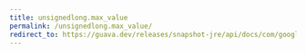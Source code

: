 ```yaml
---
title: unsignedlong.max_value
permalink: /unsignedlong.max_value/
redirect_to: https://guava.dev/releases/snapshot-jre/api/docs/com/google/common/primitives/UnsignedLong.html#MAX_VALUE
---
```

